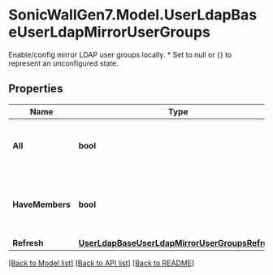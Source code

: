 # SonicWallGen7.Model.UserLdapBaseUserLdapMirrorUserGroups
Enable/config mirror LDAP user groups locally. * Set to null or {} to represent  an unconfigured state.

## Properties

Name | Type | Description | Notes
------------ | ------------- | ------------- | -------------
**All** | **bool** | Mirror all user groups on the LDAP server. | [optional] 
**HaveMembers** | **bool** | Only mirror groups that have member users or groups. | [optional] 
**Refresh** | [**UserLdapBaseUserLdapMirrorUserGroupsRefresh**](UserLdapBaseUserLdapMirrorUserGroupsRefresh.md) |  | [optional] 

[[Back to Model list]](../README.md#documentation-for-models) [[Back to API list]](../README.md#documentation-for-api-endpoints) [[Back to README]](../README.md)

